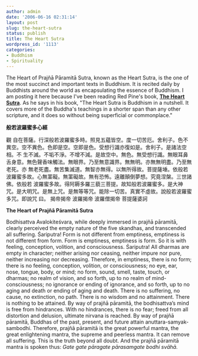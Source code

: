 ```yaml
---
author: admin
date: '2006-06-16 02:31:14'
layout: post
slug: the-heart-sutra
status: publish
title: The Heart Sutra
wordpress_id: '1113'
categories:
- Buddhism
- Spirituality
---
```


The Heart of Prajñā Pāramitā Sutra, known as the Heart Sutra, is the one
of the most succinct and important texts in Buddhism. It is recited
daily by Buddhists around the world as encapsulating the essence of
Buddhism. I am posting it here because I've been reading Red Pine's
book, [**The Heart
Sutra**](http://www.amazon.com/gp/product/1593760825). As he says in his
book, "The Heart Sutra is Buddhism in a nutshell. It covers more of the
Buddha's teachings in a shorter span than any other scripture, and it
does so without being superficial or commonplace."

**般若波羅蜜多心經**

觀
自在菩薩。行深般若波羅蜜多時。照見五蘊皆空。度一切苦厄。舍利子。色不異空。空不異色。色即是空。空即是色。受想行識亦復如是。舍利子。是諸法空相。不
生不滅。不垢不淨。不增不減。是故空中。無色。無受想行識。無眼耳鼻舌身意。無色聲香味觸法。無眼界。乃至無意識界。無無明。亦無無明盡。乃至無老死。亦
無老死盡。無苦集滅道。無智亦無得。以無所得故。菩提薩埵。依般若波羅蜜多故。心無罣礙。無罣礙故。無有恐怖。遠離顛倒夢想。究竟涅槃。三世諸佛。依般若
波羅蜜多故。得阿耨多羅三藐三菩提。故知般若波羅蜜多。是大神咒。是大明咒。是無上咒。是無等等咒。能除一切苦。真實不虛故。說般若波羅蜜多咒。即說咒
曰。 揭帝揭帝 波羅揭帝 波羅僧揭帝 菩提薩婆訶

**The Heart of Prajñā Pāramitā Sutra**

Bodhisattva Avalokiteśvara, while deeply immersed in prajñā pāramitā,
clearly perceived the empty nature of the five skandhas, and transcended
all suffering. Śariputra! Form is not different from emptiness,
emptiness is not different from form. Form is emptiness, emptiness is
form. So it is with feeling, conception, volition, and consciousness.
Śariputra! All dharmas are empty in character; neither arising nor
ceasing, neither impure nor pure, neither increasing nor decreasing.
Therefore, in emptiness, there is no form; there is no feeling,
conception, volition, or consciousness; no eye, ear, nose, tongue, body,
or mind; no form, sound, smell, taste, touch, or dharmas; no realm of
vision, and so forth, up to no realm of mind-consciousness; no ignorance
or ending of ignorance, and so forth, up to no aging and death or ending
of aging and death. There is no suffering, no cause, no extinction, no
path. There is no wisdom and no attainment. There is nothing to be
attained. By way of prajñā pāramitā, the bodhisattva’s mind is free from
hindrances. With no hindrances, there is no fear; freed from all
distortion and delusion, ultimate nirvana is reached. By way of prajñā
pāramitā, Buddhas of the past, present, and future attain
anuttara-samyak-sambodhi. Therefore, prajñā pāramitā is the great
powerful mantra, the great enlightening mantra, the supreme and peerless
mantra. It can remove all suffering. This is the truth beyond all doubt.
And the prajñā pāramitā mantra is spoken thus: *Gate gate pāragate
pārasamgate bodhi svāhā.*
